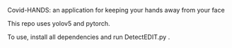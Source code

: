 Covid-HANDS: an application for keeping your hands away from your face

This repo uses yolov5 and pytorch.

To use, install all dependencies and run DetectEDIT.py .
